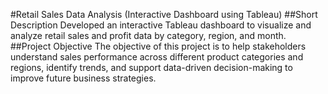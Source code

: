 #Retail Sales Data Analysis (Interactive Dashboard using Tableau)
##Short Description
Developed an interactive Tableau dashboard to visualize and analyze retail sales and profit data by category, region, and month.
##Project Objective
The objective of this project is to help stakeholders understand sales performance across different product categories and regions, identify trends, and support data-driven decision-making to improve future business strategies.


